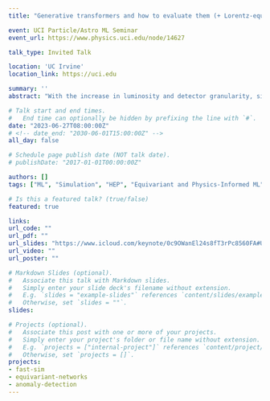 ```yaml
---
title: "Generative transformers and how to evaluate them (+ Lorentz-equivariant networks)"

event: UCI Particle/Astro ML Seminar
event_url: https://www.physics.uci.edu/node/14627

talk_type: Invited Talk

location: 'UC Irvine'
location_link: https://uci.edu

summary: ''
abstract: "With the increase in luminosity and detector granularity, simulation will be a significant computational challenge in the HL-LHC. To tackle this, I present developments in machine learning graph- and attention-based models for generating jets at the LHC using sparse and efficient point cloud representations of our data, which offer a three-orders-of-magnitude improvement in latency compared to full (Geant4) simulation. I also present studies on metrics for validating ML-based simulations, including the novel Frechet and kernel physics distances, which are found to be highly sensitive to typical mismodelling by ML generative models, and perspectives for future work in this area."

# Talk start and end times.
#   End time can optionally be hidden by prefixing the line with `#`.
date: "2023-06-27T08:00:00Z"
# <!-- date_end: "2030-06-01T15:00:00Z" -->
all_day: false

# Schedule page publish date (NOT talk date).
# publishDate: "2017-01-01T00:00:00Z"

authors: []
tags: ["ML", "Simulation", "HEP", "Equivariant and Physics-Informed ML", "Anomaly Detection"]

# Is this a featured talk? (true/false)
featured: true

links:
url_code: ""
url_pdf: ""
url_slides: "https://www.icloud.com/keynote/0c9OWanEl24s8fT3rPc8560FA#UCI_27_06_23"
url_video: ""
url_poster: ""

# Markdown Slides (optional).
#   Associate this talk with Markdown slides.
#   Simply enter your slide deck's filename without extension.
#   E.g. `slides = "example-slides"` references `content/slides/example-slides.md`.
#   Otherwise, set `slides = ""`.
slides:

# Projects (optional).
#   Associate this post with one or more of your projects.
#   Simply enter your project's folder or file name without extension.
#   E.g. `projects = ["internal-project"]` references `content/project/deep-learning/index.md`.
#   Otherwise, set `projects = []`.
projects:
- fast-sim
- equivariant-networks
- anomaly-detection
---
```

